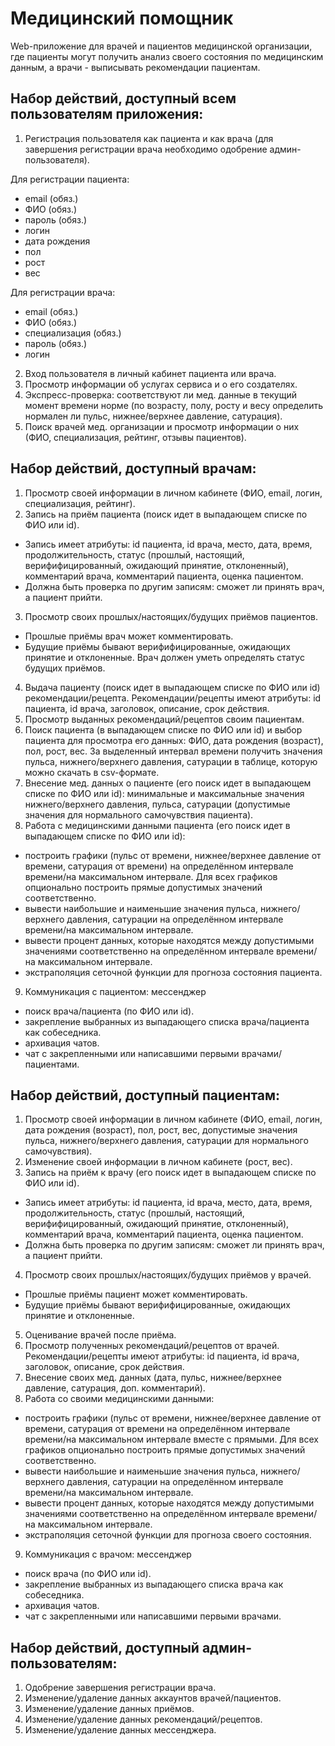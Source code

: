 # Медицинский помощник
Web-приложение для врачей и пациентов медицинской организации, где пациенты могут получить анализ своего состояния по медицинским данным, а врачи - выписывать рекомендации пациентам. 

## Набор действий, доступный всем пользователям приложения:
1)	Регистрация пользователя как пациента и как врача (для завершения регистрации врача необходимо одобрение админ-пользователя).

Для регистрации пациента:
- email (обяз.)
- ФИО (обяз.)
- пароль (обяз.)
- логин
- дата рождения
- пол
- рост
- вес

Для регистрации врача:
- email (обяз.)
- ФИО (обяз.)
- специализация (обяз.)
- пароль (обяз.)
- логин
2)	Вход пользователя в личный кабинет пациента или врача.
3)	Просмотр информации об услугах сервиса и о его создателях.
4)	Экспресс-проверка: соответствуют ли мед. данные в текущий момент времени норме (по возрасту, полу, росту и весу определить нормален ли пульс, нижнее/верхнее давление, сатурация).
5)	Поиск врачей мед. организации и просмотр информации о них (ФИО, специализация, рейтинг, отзывы пациентов).

## Набор действий, доступный врачам:
1)	Просмотр своей информации в личном кабинете (ФИО, email, логин, специализация, рейтинг).
2)	Запись на приём пациента (поиск идет в выпадающем списке по ФИО или id). 
- Запись имеет атрибуты: id пациента, id врача, место, дата, время, продолжительность, статус (прошлый, настоящий, верифифицированный, ожидающий принятие, отклоненный), комментарий врача, комментарий пациента, оценка пациентом.
- Должна быть проверка по другим записям: сможет ли принять врач, а пациент прийти.
3)	Просмотр своих прошлых/настоящих/будущих приёмов пациентов.
- Прошлые приёмы врач может комментировать.
- Будущие приёмы бывают верифифицированные, ожидающих принятие и отклоненные. Врач должен уметь определять статус будущих приёмов.
4)	Выдача пациенту (поиск идет в выпадающем списке по ФИО или id) рекомендации/рецепта. Рекомендации/рецепты имеют атрибуты: id пациента, id врача, заголовок, описание, срок действия.
5)	Просмотр выданных рекомендаций/рецептов своим пациентам.
6)	Поиск пациента (в выпадающем списке по ФИО или id) и выбор пациента для просмотра его данных: ФИО, дата рождения (возраст), пол, рост, вес. За выделенный интервал времени получить значения пульса, нижнего/верхнего давления, сатурации в таблице, которую можно скачать в csv-формате.
7)	Внесение мед. данных о пациенте (его поиск идет в выпадающем списке по ФИО или id): минимальные и максимальные значения нижнего/верхнего давления, пульса, сатурации (допустимые значения для нормального самочувствия пациента).
8)	Работа с медицинскими данными пациента (его поиск идет в выпадающем списке по ФИО или id):
- построить графики (пульс от времени, нижнее/верхнее давление от времени, сатурация от времени) на определённом интервале времени/на максимальном интервале. Для всех графиков опционально построить прямые допустимых значений соответственно.
- вывести наибольшие и наименьшие значения пульса, нижнего/верхнего давления, сатурации на определённом интервале времени/на максимальном интервале.
- вывести процент данных, которые находятся между допустимыми значениями соответственно на определённом интервале времени/на максимальном интервале.
- экстраполяция сеточной функции для прогноза состояния пациента.
9)	Коммуникация с пациентом: мессенджер
- поиск врача/пациента (по ФИО или id).
- закрепление выбранных из выпадающего списка врача/пациента как собеседника.
- архивация чатов.
- чат с закрепленными или написавшими первыми врачами/пациентами.

## Набор действий, доступный пациентам:
1)	Просмотр своей информации в личном кабинете (ФИО, email, логин, дата рождения (возраст), пол, рост, вес, допустимые значения пульса, нижнего/верхнего давления, сатурации для нормального самочувствия).
2)	Изменение своей информации в личном кабинете (рост, вес).
3)	Запись на приём к врачу (его поиск идет в выпадающем списке по ФИО или id).
- Запись имеет атрибуты: id пациента, id врача, место, дата, время, продолжительность, статус (прошлый, настоящий, верифифицированный, ожидающий принятие, отклоненный), комментарий врача, комментарий пациента, оценка пациентом.
- Должна быть проверка по другим записям: сможет ли принять врач, а пациент прийти.
4)	Просмотр своих прошлых/настоящих/будущих приёмов у врачей. 
- Прошлые приёмы пациент может комментировать.
- Будущие приёмы бывают верифифицированные, ожидающих принятие и отклоненные. 
5)	Оценивание врачей после приёма. 
6)	Просмотр полученных рекомендаций/рецептов от врачей. Рекомендации/рецепты имеют атрибуты: id пациента, id врача, заголовок, описание, срок действия.
7)	Внесение своих мед. данных (дата, пульс, нижнее/верхнее давление, сатурация, доп. комментарий).
8)	Работа со своими медицинскими данными:
- построить графики (пульс от времени, нижнее/верхнее давление от времени, сатурация от времени на определённом интервале времени/на максимальном интервале вместе с прямыми. Для всех графиков опционально построить прямые допустимых значений соответственно.
- вывести наибольшие и наименьшие значения пульса, нижнего/верхнего давления, сатурации на определённом интервале времени/на максимальном интервале.
- вывести процент данных, которые находятся между допустимыми значениями соответственно на определённом интервале времени/на максимальном интервале.
- экстраполяция сеточной функции для прогноза своего состояния.
9)	Коммуникация с врачом: мессенджер
- поиск врача (по ФИО или id).
- закрепление выбранных из выпадающего списка врача как собеседника.
- архивация чатов.
- чат с закрепленными или написавшими первыми врачами.

## Набор действий, доступный админ-пользователям:
1)	Одобрение завершения регистрации врача.
2)	Изменение/удаление данных аккаунтов врачей/пациентов.
3)	Изменение/удаление данных приёмов.
4)	Изменение/удаление данных рекомендаций/рецептов.
5)	Изменение/удаление данных мессенджера.
